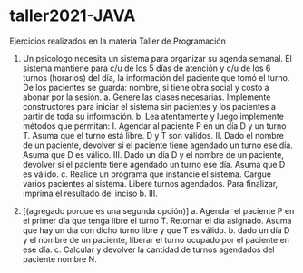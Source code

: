 # taller2021-JAVA
Ejercicios realizados en la materia Taller de Programación

1. Un psicologo necesita un sistema para organizar su agenda semanal. El sistema mantiene para c/u de los 5 días de atención y c/u de los 6 turnos (horarios) del día, la información del paciente que tomó el turno. De los pacientes se guarda: nombre, si tiene obra social y costo a abonar por la sesión.
  a. Genere las clases necesarias. Implemente constructores para iniciar el sistema sin pacientes y los pacientes a partir de toda su información.
  b. Lea atentamente y luego implemente métodos que permitan: 
      I. Agendar al paciente P en un día D y un turno T. Asuma que el turno está libre. D y T son válidos.
      II. Dado el nombre de un paciente, devolver si el paciente tiene agendado un turno ese día. Asuma que D es válido.
      III. Dado un día D y el nombre de un paciente, devolver si el paciente tiene agendado un turno ese día. Asuma que D es válido.
  c. Realice un programa que instancie el sistema. Cargue varios pacientes al sistema. Libere turnos agendados. Para finalizar, imprima el resultado del inciso b. III. 
  
2. [(agregado porque es una segunda opción)] 
   a. Agendar el paciente P en el primer día que tenga libre el turno T. Retornar el dia asignado. Asuma que hay un día con dicho turno libre y que T es válido. 
   b. dado un día D y el nombre de un paciente, liberar el turno ocupado por el paciente en ese día.
   c. Calcular y devolver la cantidad de turnos agendados del paciente nombre N.
